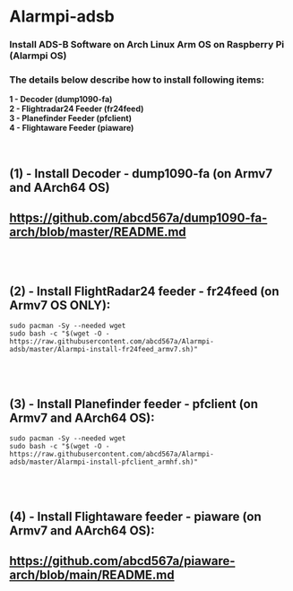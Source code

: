 # Alarmpi-adsb 
### Install ADS-B Software on Arch Linux Arm OS on Raspberry Pi (Alarmpi OS)
### The details below describe how to install following items:
**1 - Decoder (dump1090-fa)** </br>
**2 - Flightradar24 Feeder (fr24feed)** </br>
**3 - Planefinder Feeder (pfclient)** </br>
**4 - Flightaware Feeder (piaware)** </br>

</br>

## (1) - Install Decoder - dump1090-fa (on Armv7 and AArch64 OS)</br>

##  https://github.com/abcd567a/dump1090-fa-arch/blob/master/README.md

</br></br>

## (2) - Install FlightRadar24 feeder - fr24feed (on Armv7 OS ONLY): </br>

```
sudo pacman -Sy --needed wget
sudo bash -c "$(wget -O - https://raw.githubusercontent.com/abcd567a/Alarmpi-adsb/master/Alarmpi-install-fr24feed_armv7.sh)"
```
</br></br>

## (3) - Install Planefinder feeder - pfclient (on Armv7 and AArch64 OS): </br>

```
sudo pacman -Sy --needed wget
sudo bash -c "$(wget -O - https://raw.githubusercontent.com/abcd567a/Alarmpi-adsb/master/Alarmpi-install-pfclient_armhf.sh)"
```
</br></br>

## (4) - Install Flightaware feeder - piaware (on Armv7 and AArch64 OS): </br>

## https://github.com/abcd567a/piaware-arch/blob/main/README.md

</br>
</br>
